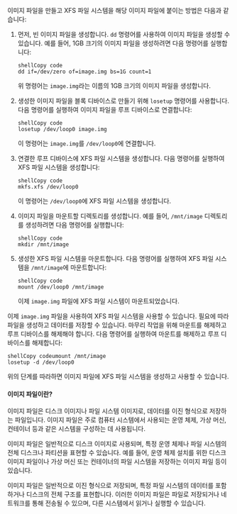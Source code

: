 이미지 파일을 만들고 XFS 파일 시스템을 해당 이미지 파일에 붙이는 방법은 다음과 같습니다:

1. 먼저, 빈 이미지 파일을 생성합니다. `dd` 명령어를 사용하여 이미지 파일을 생성할 수 있습니다. 예를 들어, 1GB 크기의 이미지 파일을 생성하려면 다음 명령어를 실행합니다:

   ```
   shellCopy code
   dd if=/dev/zero of=image.img bs=1G count=1
   ```

   위 명령어는 `image.img`라는 이름의 1GB 크기의 이미지 파일을 생성합니다.

2. 생성한 이미지 파일을 블록 디바이스로 만들기 위해 `losetup` 명령어를 사용합니다. 다음 명령어를 실행하여 이미지 파일을 루프 디바이스로 연결합니다:

   ```
   shellCopy code
   losetup /dev/loop0 image.img
   ```

   이 명령어는 `image.img`를 `/dev/loop0`에 연결합니다.

3. 연결한 루프 디바이스에 XFS 파일 시스템을 생성합니다. 다음 명령어를 실행하여 XFS 파일 시스템을 생성합니다:

   ```
   shellCopy code
   mkfs.xfs /dev/loop0
   ```

   이 명령어는 `/dev/loop0`에 XFS 파일 시스템을 생성합니다.

4. 이미지 파일을 마운트할 디렉토리를 생성합니다. 예를 들어, `/mnt/image` 디렉토리를 생성하려면 다음 명령어를 실행합니다:

   ```
   shellCopy code
   mkdir /mnt/image
   ```

5. 생성한 XFS 파일 시스템을 마운트합니다. 다음 명령어를 실행하여 XFS 파일 시스템을 `/mnt/image`에 마운트합니다:

   ```
   shellCopy code
   mount /dev/loop0 /mnt/image
   ```

   이제 `image.img` 파일에 XFS 파일 시스템이 마운트되었습니다.

이제 `image.img` 파일을 사용하여 XFS 파일 시스템을 사용할 수 있습니다. 필요에 따라 파일을 생성하고 데이터를 저장할 수 있습니다. 마무리 작업을 위해 마운트를 해제하고 루프 디바이스를 해제해야 합니다. 다음 명령어를 실행하여 마운트를 해제하고 루프 디바이스를 해제합니다:

```
shellCopy codeumount /mnt/image
losetup -d /dev/loop0
```

위의 단계를 따라하면 이미지 파일에 XFS 파일 시스템을 생성하고 사용할 수 있습니다.



#### 이미지 파일이란?

이미지 파일은 디스크 이미지나 파일 시스템 이미지로, 데이터를 이진 형식으로 저장하는 파일입니다. 이미지 파일은 주로 컴퓨터 시스템에서 사용되는 운영 체제, 가상 머신, 컨테이너 등과 같은 시스템을 구성하는 데 사용됩니다.

이미지 파일은 일반적으로 디스크 이미지로 사용되며, 특정 운영 체제나 파일 시스템의 전체 디스크나 파티션을 표현할 수 있습니다. 예를 들어, 운영 체제 설치를 위한 디스크 이미지 파일이나 가상 머신 또는 컨테이너의 파일 시스템을 저장하는 이미지 파일 등이 있습니다.

이미지 파일은 일반적으로 이진 형식으로 저장되며, 특정 파일 시스템의 데이터를 포함하거나 디스크의 전체 구조를 표현합니다. 이러한 이미지 파일은 파일로 저장되거나 네트워크를 통해 전송될 수 있으며, 다른 시스템에서 읽거나 실행할 수 있습니다.